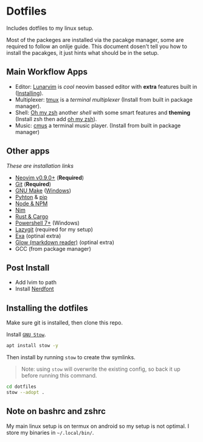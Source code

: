 # Dotfiles
Includes dotfiles to my linux setup.

Most of the packeges are installed via the pacakge manager, some are required to follow an onlije guide. 
This document dosen't tell you how to install the pacakges, 
it just hints what should be in the setup.

## Main Workflow Apps
- Editor: [Lunarvim](https://lunarvim.org/) is *cool* neovim bassed editor with **extra** features built in ([Installing](https://www.lunarvim.org/docs/installation)).
- Multiplexer: [tmux](https://github.com/tmux/tmux) is a *terminal multiplexer* (Install from built in package manager).
- Shell: [Oh my zsh](https://ohmyz.sh/) another *shell* with some smart features and **theming** (Install zsh then add [oh my zsh](https://github.com/ohmyzsh/ohmyzsh/wiki#welcome-to-oh-my-zsh)).
- Music: [cmus](https://cmus.github.io/) a terminal music player. (Install from built in package manager)

## Other apps
*These are installation links*
- [Neovim v0.9.0+](https://github.com/neovim/neovim/wiki/Installing-Neovim) (**Required**)
- [Git](https://cli.github.com/) (**Required**)
- [GNU Make](https://www.gnu.org/software/make/) ([Windows](https://gnuwin32.sourceforge.net/packages/make.htm))
- [Pyhton](https://www.python.org/) & [pip](https://pypi.org/project/pip/)
- [Node & NPM](https://nodejs.org/)
- [Nim](https://nim-lang.org/install.html)
- [Rust & Cargo](https://www.rust-lang.org/tools/install)
- [Powershell 7+](https://learn.microsoft.com/en-us/powershell/scripting/whats-new/migrating-from-windows-powershell-51-to-powershell-7?view=powershell-7.2) (Windows)
- [Lazygit](https://github.com/jesseduffield/lazygit#installation) (required for my setup)
- [Exa](https://the.exa.website/) (optinal extra)
- [Glow (markdown reader)](https://github.com/charmbracelet/glow) (optinal extra)
- GCC (from package manager)

## Post Install
- Add lvim to path
- Install [Nerdfont](https://www.nerdfonts.com/)

## Installing the dotfiles
Make sure git is installed, then clone this repo.

Install [`GNU Stow`](https://www.gnu.org/software/stow/).
```bash
apt install stow -y
```
Then install by running `stow` to create thw symlinks.
> Note: using `stow` will overwrite the existing config, 
so back it up before running this command.
```bash
cd dotfiles
stow --adopt .
```

## Note on bashrc and zshrc
My main linux setup is on termux on android so my setup is not optimal.
I store my binaries in `~/.local/bin/`.  

